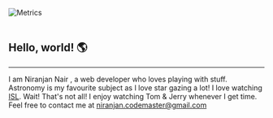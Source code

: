 ![Metrics](https://metrics.lecoq.io/Niranjan-Nair?template=classic&activity=1&languages=1&isocalendar=1&activity.limit=5&activity.days=14&activity.filter=all&isocalendar.duration=undefined&languages.colors=github&languages.threshold=0%25&config.timezone=Asia%2FCalcutta&config.animated=true)
<br>
<br>
<h2>Hello, world! 🌎</h2>
<hr>
I am Niranjan Nair , a web developer who loves playing with stuff. 
Astronomy is my favourite subject as I love star gazing a lot! 
I love watching <a href="https://en.wikipedia.org/wiki/Indian_Super_League">ISL</a>. 
Wait! That's not all! I enjoy watching Tom & Jerry whenever I get time.
Feel free to contact me at <a href="mailto:niranjan.codemaster@gmail.com">niranjan.codemaster@gmail.com</a> 

